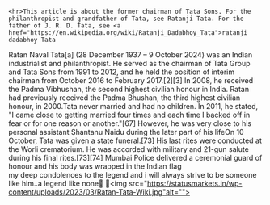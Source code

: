 <!DOCTYPE html>
<html lang="en">
<head>
    <meta charset="UTF-8">
    <meta name="viewport" content="width=device-width, initial-scale=1.0">
    <title>SIR RATAN TATA</title>
</head>
<body>
    
    <hr>This article is about the former chairman of Tata Sons. For the philanthropist and grandfather of Tata, see Ratanji Tata. For the father of J. R. D. Tata, see <a href="https://en.wikipedia.org/wiki/Ratanji_Dadabhoy_Tata">ratanji dadabhoy Tata
Ratan Naval Tata[a] (28 December 1937 – 9 October 2024) was an Indian industrialist and philanthropist. He served as the chairman of Tata Group and Tata Sons from 1991 to 2012, and he held the position of interim chairman from October 2016 to February 2017.[2][3] In 2008, he received the Padma Vibhushan, the second highest civilian honour in India. Ratan had previously received the Padma Bhushan, the third highest civilian honour, in 2000.Tata never married and had no children. In 2011, he stated, "I came close to getting married four times and each time I backed off in fear or for one reason or another."[67] However, he was very close to his personal assistant Shantanu Naidu during the later part of his lifeOn 10 October, Tata was given a state funeral.[73] His last rites were conducted at the Worli crematorium. He was accorded with military and 21-gun salute during his final rites.[73][74] Mumbai Police delivered a ceremonial guard of honour and his body was wrapped in the Indian flag</br>
my deep condolences to the legend and i will always strive to be someone like him..a legend like none💐 💐<img src="https://statusmarkets.in/wp-content/uploads/2023/03/Ratan-Tata-Wiki.jpg"alt=""></img>
